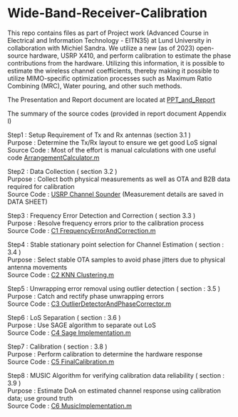 # Wide-Band-Receiver-Calibration
This repo contains files as part of Project work (Advanced Course in Electrical and Information Technology - EITN35) at Lund University in collaboration with Michiel Sandra. We utilize a new (as of 2023) open-source hardware, USRP X410, and perform calibration to estimate the phase contributions from the hardware. Utilizing this information, it is possible to estimate the wireless channel coefficients, thereby making it possible to utilize MIMO-specific optimization processes such as Maximum Ratio Combining (MRC), Water pouring, and other such methods.

The Presentation and Report document are located at [PPT_and_Report](https://github.com/niil87/Wide-Band-Receiver-Calibration/tree/main/PPT_and_Report)

The summary of the source codes (provided in report document Appendix I)

Step1 : Setup Requirement of Tx and Rx antennas (section 3.1 ) <br>
Purpose : Determine the Tx/Rx layout to ensure we get good LoS signal <br>
Source Code : Most of the effort is manual calculations with one useful code [ArrangementCalculator.m](https://github.com/niil87/Wide-Band-Receiver-Calibration/blob/main/ArrangementCalculator.m)


Step2 : Data Collection ( section 3.2 ) <br>
Purpose : Collect both physical measurements as well as OTA and B2B data required for calibration <br>
Source Code : [USRP Channel Sounder](https://github.com/michielsandra/openucs) (Measurement details are saved in DATA SHEET)


Step3 : Frequency Error Detection and Correction ( section 3.3 ) <br>
Purpose : Resolve frequency errors prior to the calibration process <br>
Source Code : [C1 FrequencyErrorAndCorrection.m](https://github.com/niil87/Wide-Band-Receiver-Calibration/blob/main/C1_FrequencyErrorAndCorrection.m)


Step4 : Stable stationary point selection for Channel Estimation ( section : 3.4 ) <br>
Purpose : Select stable OTA samples to avoid phase jitters due to physical antenna movements <br>
Source Code : [C2 KNN Clustering.m](https://github.com/niil87/Wide-Band-Receiver-Calibration/blob/main/C2_KNN_Clustering.m)


Step5 : Unwrapping error removal using outlier detection ( section : 3.5 ) <br>
Purpose : Catch and rectify phase unwrapping errors <br>
Source Code : [C3 OutlierDetectorAndPhaseCorrector.m](https://github.com/niil87/Wide-Band-Receiver-Calibration/blob/main/C3_OutlierDetectorAndPhaseCorrector.m)


Step6 : LoS Separation ( section : 3.6 ) <br>
Purpose : Use SAGE algorithm to separate out LoS <br>
Source Code : [C4 Sage Implementation.m](https://github.com/niil87/Wide-Band-Receiver-Calibration/blob/main/C4_Sage_Implementation.m)


Step7 : Calibration ( section : 3.8 ) <br>
Purpose : Perform calibration to determine the hardware response <br>
Source Code : [C5 FinalCalibration.m](https://github.com/niil87/Wide-Band-Receiver-Calibration/blob/main/C5_FinalCalibration.m)


Step8 : MUSIC Algorithm for verifying calibration data reliability ( section : 3.9 ) <br>
Purpose : Estimate DoA on estimated channel response using calibration data; use ground truth <br>
Source Code : [C6 MusicImplementation.m](https://github.com/niil87/Wide-Band-Receiver-Calibration/blob/main/C6_MusicImplementation.m)
